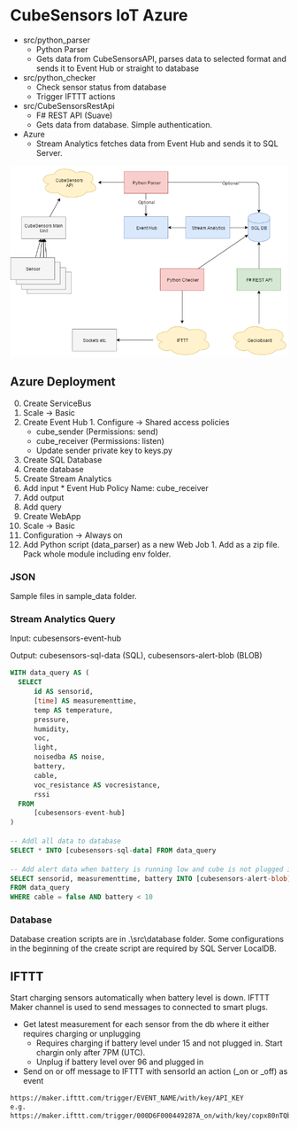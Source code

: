 # CubeSensors IoT Azure

* src/python_parser
  * Python Parser
  * Gets data from CubeSensorsAPI, parses data to selected format and sends it to Event Hub or straight to database
* src/python_checker
  * Check sensor status from database
  * Trigger IFTTT actions
* src/CubeSensorsRestApi
  * F# REST API (Suave)
  * Gets data from database. Simple authentication.
* Azure
  * Stream Analytics fetches data from Event Hub and sends it to SQL Server.

![Diagram](diagram.png)

## Azure Deployment

0. Create ServiceBus
  1. Scale -> Basic
  1. Create Event Hub
    1. Configure -> Shared access policies
      * cube_sender (Permissions: send)
      * cube_receiver (Permissions: listen)
      * Update sender private key to keys.py
0. Create SQL Database
  1. Create database
0. Create Stream Analytics
  1. Add input
    * Event Hub Policy Name: cube_receiver
  1. Add output
  1. Add query
0. Create WebApp
  1. Scale -> Basic
  1. Configuration -> Always on
  1. Add Python script (data_parser) as a new Web Job
    1. Add as a zip file. Pack whole module including env folder.

### JSON

Sample files in sample_data folder.

### Stream Analytics Query

Input: cubesensors-event-hub

Output: cubesensors-sql-data (SQL), cubesensors-alert-blob (BLOB)

```sql
WITH data_query AS (
  SELECT
      id AS sensorid,
      [time] AS measurementtime,
      temp AS temperature,
      pressure,
      humidity,
      voc,
      light,
      noisedba AS noise,
      battery,
      cable,
      voc_resistance AS vocresistance,
      rssi
  FROM
      [cubesensors-event-hub]
)

-- Addl all data to database
SELECT * INTO [cubesensors-sql-data] FROM data_query

-- Add alert data when battery is running low and cube is not plugged in
SELECT sensorid, measurementtime, battery INTO [cubesensors-alert-blob]
FROM data_query
WHERE cable = false AND battery < 10
```

### Database

Database creation scripts are in .\src\database folder. Some configurations in the beginning of the create script are required by SQL Server LocalDB.

## IFTTT

Start charging sensors automatically when battery level is down. IFTTT Maker channel is used to send messages to connected to smart plugs.

* Get latest measurement for each sensor from the db where it either requires charging or unplugging
  * Requires charging if battery level under 15 and not plugged in. Start chargin only after 7PM (UTC).
  * Unplug if battery level over 96 and plugged in
* Send on or off message to IFTTT with sensorId an action (_on or _off) as event
```
https://maker.ifttt.com/trigger/EVENT_NAME/with/key/API_KEY
e.g.
https://maker.ifttt.com/trigger/000D6F000449287A_on/with/key/copx80nTQbGdfsPEXptkdd8dN1KobKyZiBlZezpoRKDFSD
```